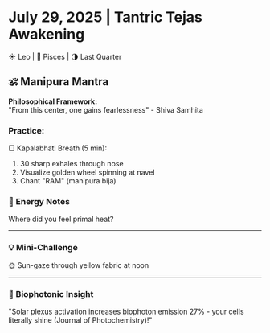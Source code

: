 # July 29, 2025 | Tantric Tejas Awakening  
☀️ Leo | 🌙 Pisces | 🌗 Last Quarter  

## 🕉️ Manipura Mantra  

**Philosophical Framework:**  
"From this center, one gains fearlessness" - Shiva Samhita  

### Practice:  
□ Kapalabhati Breath (5 min):  
1. 30 sharp exhales through nose  
2. Visualize golden wheel spinning at navel  
3. Chant "RAM" (manipura bija)  

### 📝 Energy Notes  
Where did you feel primal heat?  
_______________________

### 💡 Mini-Challenge  
🌞 Sun-gaze through yellow fabric at noon  
_______________________

### 💫 Biophotonic Insight  
"Solar plexus activation increases biophoton emission 27% - your cells literally shine (Journal of Photochemistry)!" 